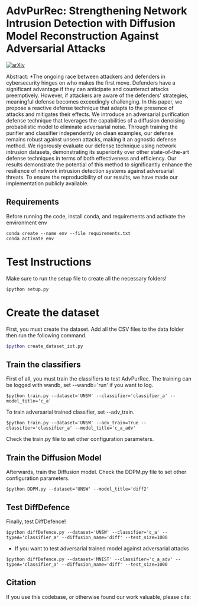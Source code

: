 # AdvPurRec: Strengthening Network Intrusion Detection with Diffusion Model Reconstruction Against Adversarial Attacks
 [![arXiv](https://img.shields.io/badge/arXiv-1234.56789-b31b1b.svg)](https://arxiv.org/abs/2309.03702)


Abstract: *The ongoing race between attackers and defenders in cybersecurity hinges on who makes the first move. Defenders have a significant advantage if they can anticipate and counteract attacks preemptively. However, if attackers are aware of the defenders' strategies, meaningful defense becomes exceedingly challenging. In this paper, we propose a reactive defense technique that adapts to the presence of attacks and mitigates their effects. We introduce an adversarial purification defense technique that leverages the capabilities of a diffusion denoising probabilistic model to eliminate adversarial noise. Through training the purifier and classifier independently on clean examples, our defense remains robust against unseen attacks, making it an agnostic defense method. We rigorously evaluate our defense technique using network intrusion datasets, demonstrating its superiority over other state-of-the-art defense techniques in terms of both effectiveness and efficiency. Our results demonstrate the potential of this method to significantly enhance the resilience of network intrusion detection systems against adversarial threats. To ensure the reproducibility of our results, we have made our implementation publicly available.

## Requirements

Before running the code, install conda, and requirements and activate the environment env

```
conda create --name env --file requirements.txt
conda activate env
```

# Test Instructions

Make sure to run the setup file to create all the necessary folders!

```
$python setup.py 
```

# Create the dataset

First, you must create the dataset. Add all the CSV files to the data folder then run the following command.

```bash
$python create_dataset_iot.py
```

## Train the classifiers

First of all, you must train the classifiers to test AdvPurRec. The training can be logged with wandb, set --wandb='run' if you want to log.

```
$python train.py --dataset='UNSW' --classifier='classifier_a' --model_title='c_a'
```


To train adversarial trained classifier, set --adv_train.

```
$python train.py --dataset='UNSW' --adv_train=True --classifier='classifier_a' --model_title='c_a_adv'
```

Check the train.py file to set other configuration parameters.

## Train the Diffusion Model

Afterwards, train the Diffusion model. Check the DDPM.py file to set other configuration parameters.

```
$python DDPM.py --dataset='UNSW' --model_title='diff2'
```


## Test DiffDefence

Finally, test DiffDefence!

```
$python diffDefence.py --dataset='UNSW' --classifier='c_a' --typeA='classifier_a' --diffusion_name='diff' --test_size=1000
```


- If you want to test adversarial trained model against adversarial attacks

```
$python diffDefence.py --dataset='MNIST' --classifier='c_a_adv' --typeA='classifier_a' --diffusion_name='diff' --test_size=1000
```


## Citation

If you use this codebase, or otherwise found our work valuable, please cite:

```


```
